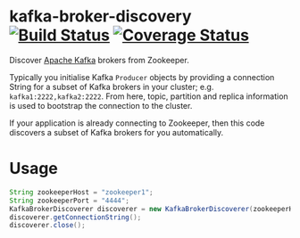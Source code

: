 # kafka-broker-discovery [![Build Status](https://travis-ci.org/jstanier/kafka-broker-discovery.svg?branch=master)](https://travis-ci.org/jstanier/kafka-broker-discovery) [![Coverage Status](https://coveralls.io/repos/jstanier/kafka-broker-discovery/badge.svg)](https://coveralls.io/r/jstanier/kafka-broker-discovery)

Discover [Apache Kafka](http://kafka.apache.org/) brokers from Zookeeper. 

Typically you initialise Kafka `Producer` objects by providing a connection String for a subset of Kafka brokers in your cluster; e.g. `kafka1:2222,kafka2:2222`. From here, topic, partition and replica information is used to bootstrap the connection to the cluster.

If your application is already connecting to Zookeeper, then this code discovers a subset of Kafka brokers for you automatically.

# Usage

```java
String zookeeperHost = "zookeeper1";
String zookeeperPort = "4444";
KafkaBrokerDiscoverer discoverer = new KafkaBrokerDiscoverer(zookeeperHost, zookeeperPort);
discoverer.getConnectionString();
discoverer.close();
```

